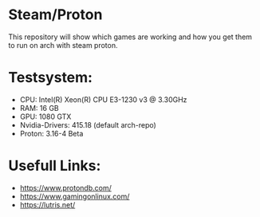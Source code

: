 # Steam/Proton
This repository will show which games are working and how you get them to run on arch with steam proton.

# Testsystem:
- CPU: Intel(R) Xeon(R) CPU E3-1230 v3 @ 3.30GHz
- RAM: 16 GB
- GPU: 1080 GTX
- Nvidia-Drivers: 415.18 (default arch-repo)
- Proton: 3.16-4 Beta

# Usefull Links:
- https://www.protondb.com/
- https://www.gamingonlinux.com/
- https://lutris.net/
